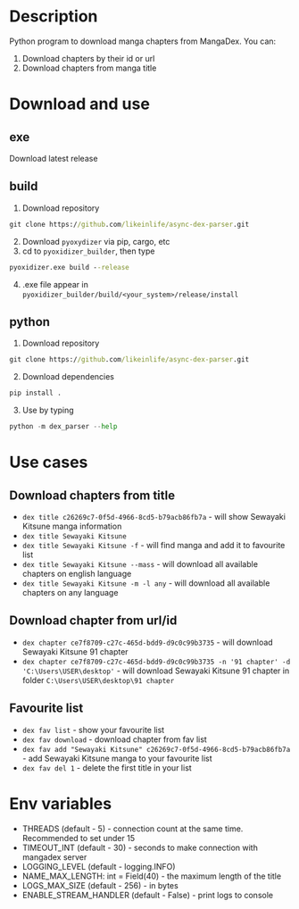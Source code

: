 # Description
Python program to download manga chapters from MangaDex.
You can:
1. Download chapters by their id or url
2. Download chapters from manga title

# Download and use

## exe
Download latest release

## build
1. Download repository
```cmd
git clone https://github.com/likeinlife/async-dex-parser.git
```
2. Download `pyoxydizer` via pip, cargo, etc
3. cd to `pyoxidizer_builder`, then type
```cmd
pyoxidizer.exe build --release
```
4. .exe file appear in `pyoxidizer_builder/build/<your_system>/release/install`

## python
1. Download repository
```cmd
git clone https://github.com/likeinlife/async-dex-parser.git
```
2. Download dependencies
```cmd
pip install .
```
3. Use by typing
```python
python -m dex_parser --help
```

# Use cases
## Download chapters from title
  - `dex title c26269c7-0f5d-4966-8cd5-b79acb86fb7a` - will show Sewayaki Kitsune manga information
  - `dex title Sewayaki Kitsune`
  - `dex title Sewayaki Kitsune -f` - will find manga and add it to favourite list
  - `dex title Sewayaki Kitsune --mass` - will download all available chapters on english language
  - `dex title Sewayaki Kitsune -m -l any` - will download all available chapters on any language

## Download chapter from url/id
  - `dex chapter ce7f8709-c27c-465d-bdd9-d9c0c99b3735` - will download Sewayaki Kitsune 91 chapter
  - `dex chapter ce7f8709-c27c-465d-bdd9-d9c0c99b3735 -n '91 chapter' -d 'C:\Users\USER\desktop'` - will download Sewayaki Kitsune 91 chapter in folder `C:\Users\USER\desktop\91 chapter`

## Favourite list
  - `dex fav list` - show your favourite list
  - `dex fav download` - download chapter from fav list
  - `dex fav add "Sewayaki Kitsune" c26269c7-0f5d-4966-8cd5-b79acb86fb7a` - add Sewayaki Kitsune manga to your favourite list
  - `dex fav del 1` - delete the first title in your list

# Env variables
- THREADS (default - 5) - connection count at the same time. Recommended to set under 15
- TIMEOUT_INT (default - 30) - seconds to make connection with mangadex server
- LOGGING_LEVEL (default - logging.INFO)
-	NAME_MAX_LENGTH: int = Field(40) - the maximum length of the title
-	LOGS_MAX_SIZE (default - 256) - in bytes
-	ENABLE_STREAM_HANDLER (default - False) - print logs to console
